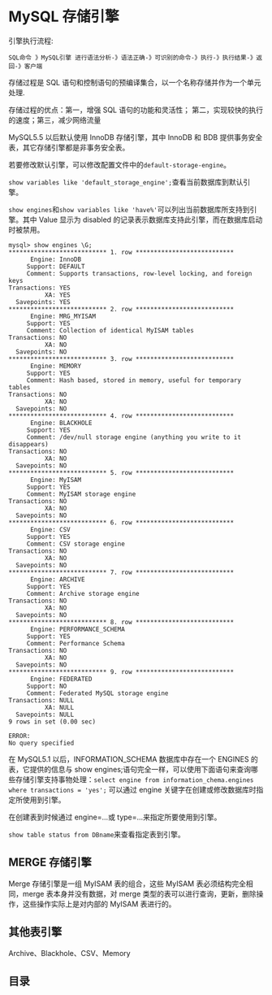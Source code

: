 # MySQL 存储引擎

引擎执行流程:

    SQL命令 》MySQL引擎 进行语法分析-》语法正确-》可识别的命令-》执行-》执行结果-》返回-》客户端

存储过程是 SQL 语句和控制语句的预编译集合，以一个名称存储并作为一个单元处理.

存储过程的优点：第一，增强 SQL 语句的功能和灵活性； 第二，实现较快的执行的速度；第三，减少网络流量

MySQL5.5 以后默认使用 InnoDB 存储引擎，其中 InnoDB 和 BDB 提供事务安全表，其它存储引擎都是非事务安全表。

若要修改默认引擎，可以修改配置文件中的`default-storage-engine`。

`show variables like 'default_storage_engine';`查看当前数据库到默认引擎。

`show engines`和`show variables like 'have%'`可以列出当前数据库所支持到引擎。其中 Value 显示为 disabled 的记录表示数据库支持此引擎，而在数据库启动时被禁用。

```mysql
mysql> show engines \G;
*************************** 1. row ***************************
      Engine: InnoDB
     Support: DEFAULT
     Comment: Supports transactions, row-level locking, and foreign keys
Transactions: YES
          XA: YES
  Savepoints: YES
*************************** 2. row ***************************
      Engine: MRG_MYISAM
     Support: YES
     Comment: Collection of identical MyISAM tables
Transactions: NO
          XA: NO
  Savepoints: NO
*************************** 3. row ***************************
      Engine: MEMORY
     Support: YES
     Comment: Hash based, stored in memory, useful for temporary tables
Transactions: NO
          XA: NO
  Savepoints: NO
*************************** 4. row ***************************
      Engine: BLACKHOLE
     Support: YES
     Comment: /dev/null storage engine (anything you write to it disappears)
Transactions: NO
          XA: NO
  Savepoints: NO
*************************** 5. row ***************************
      Engine: MyISAM
     Support: YES
     Comment: MyISAM storage engine
Transactions: NO
          XA: NO
  Savepoints: NO
*************************** 6. row ***************************
      Engine: CSV
     Support: YES
     Comment: CSV storage engine
Transactions: NO
          XA: NO
  Savepoints: NO
*************************** 7. row ***************************
      Engine: ARCHIVE
     Support: YES
     Comment: Archive storage engine
Transactions: NO
          XA: NO
  Savepoints: NO
*************************** 8. row ***************************
      Engine: PERFORMANCE_SCHEMA
     Support: YES
     Comment: Performance Schema
Transactions: NO
          XA: NO
  Savepoints: NO
*************************** 9. row ***************************
      Engine: FEDERATED
     Support: NO
     Comment: Federated MySQL storage engine
Transactions: NULL
          XA: NULL
  Savepoints: NULL
9 rows in set (0.00 sec)

ERROR:
No query specified
```

在 MySQL5.1 以后，INFORMATION_SCHEMA 数据库中存在一个 ENGINES 的表，它提供的信息与 show engines;语句完全一样，可以使用下面语句来查询哪些存储引擎支持事物处理：`select engine from information_chema.engines where transactions = 'yes';`
可以通过 engine 关键字在创建或修改数据库时指定所使用到引擎。

在创建表到时候通过 engine=...或 type=...来指定所要使用到引擎。

`show table status from DBname`来查看指定表到引擎。

## MERGE 存储引擎

Merge 存储引擎是一组 MyISAM 表的组合，这些 MyISAM 表必须结构完全相同，merge 表本身并没有数据，对 merge 类型的表可以进行查询，更新，删除操作，这些操作实际上是对内部的 MyISAM 表进行的。

## 其他表引擎

Archive、Blackhole、CSV、Memory

## 目录
